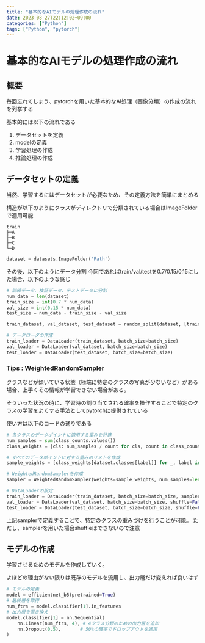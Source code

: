 ```yaml
---
title: "基本的なAIモデルの処理作成の流れ"
date: 2023-08-27T22:12:02+09:00
categories: ["Python"]
tags: ["Python", "pytorch"]
---
```

# 基本的なAIモデルの処理作成の流れ

## 概要

毎回忘れてしまう、pytorchを用いた基本的なAI処理（画像分類）の作成の流れを列挙する

基本的には以下の流れである
1. データセットを定義
2. modelの定義
3. 学習処理の作成
4. 推論処理の作成

## データセットの定義

当然、学習するにはデータセットが必要なため、その定義方法を簡単にまとめる

構造が以下のようにクラスがディレクトリで分類されている場合はImageFolderで適用可能
``` tree
train
├─A
├─B
├─C
└─D
```

``` python
dataset = datasets.ImageFolder('Path')
```

その後、以下のようにデータ分割 今回であればtrain/val/testを0.7/0.15/0.15にした場合、以下のような感じ
``` python
# 訓練データ、検証データ、テストデータに分割
num_data = len(dataset)
train_size = int(0.7 * num_data)
val_size = int(0.15 * num_data)
test_size = num_data - train_size - val_size

train_dataset, val_dataset, test_dataset = random_split(dataset, [train_size, val_size, test_size])

# データローダの作成
train_loader = DataLoader(train_dataset, batch_size=batch_size)
val_loader = DataLoader(val_dataset, batch_size=batch_size)
test_loader = DataLoader(test_dataset, batch_size=batch_size)

```

### Tips : WeightedRandomSampler

クラスなどが傾いている状態（極端に特定のクラスの写真が少ないなど）がある場合、上手くその情報が学習できない場合がある。

そういった状況の時に、学習時の割り当てされる確率を操作することで特定のクラスの学習をよくする手法としてpytorchに提供されている

使い方は以下のコードの通りである

``` python
# 各クラスのデータポイントに適用する重みを計算
num_samples = sum(class_counts.values())
class_weights = {cls: num_samples / count for cls, count in class_counts.items()}

# すべてのデータポイントに対する重みのリストを作成
sample_weights = [class_weights[dataset.classes[label]] for _, label in train_dataset]

# WeightedRandomSamplerを作成
sampler = WeightedRandomSampler(weights=sample_weights, num_samples=len(sample_weights), replacement=True)

# DataLoaderの設定
train_loader = DataLoader(train_dataset, batch_size=batch_size, sampler=sampler)
val_loader = DataLoader(val_dataset, batch_size=batch_size, shuffle=False)
test_loader = DataLoader(test_dataset, batch_size=batch_size, shuffle=False)
```

上記samplerで定義することで、特定のクラスの重みづけを行うことが可能。
ただし、samplerを用いた場合shuffleはできないので注意

## モデルの作成

学習させるためのモデルを作成していく。

よほどの理由がない限りは既存のモデルを流用し、出力層だけ変えれば良いはず

``` python
# モデルの定義
model = efficientnet_b5(pretrained=True)
# 最終層を取得
num_ftrs = model.classifier[1].in_features
# 出力層を置き換え
model.classifier[1] = nn.Sequential(
    nn.Linear(num_ftrs, 4), # 4クラス分類のための出力層を追加
    nn.Dropout(0.5),       # 50%の確率でドロップアウトを適用
)  
```